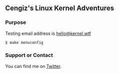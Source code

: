 ## Cengiz's Linux Kernel Adventures

### Purpose

Testing email address is hello@kernel.wtf

```bash
$ make menuconfig
```

### Support or Contact

You can find me on [Twitter](https://twitter.com/cengiz_io).
